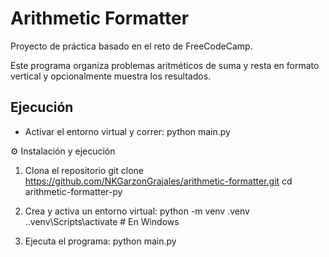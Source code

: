 # Arithmetic Formatter

Proyecto de práctica basado en el reto de FreeCodeCamp.

Este programa organiza problemas aritméticos de suma y resta en formato vertical y opcionalmente muestra los resultados.

## Ejecución

- Activar el entorno virtual y correr:
python main.py


⚙️ Instalación y ejecución


1. Clona el repositorio
git clone https://github.com/NKGarzonGrajales/arithmetic-formatter.git
cd arithmetic-formatter-py

2. Crea y activa un entorno virtual:
python -m venv .venv
.\.venv\Scripts\activate   # En Windows

3. Ejecuta el programa:
python main.py




